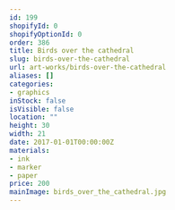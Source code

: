 ```yaml
---
id: 199
shopifyId: 0
shopifyOptionId: 0
order: 386
title: Birds over the cathedral
slug: birds-over-the-cathedral
url: art-works/birds-over-the-cathedral
aliases: []
categories:
- graphics
inStock: false
isVisible: false
location: ""
height: 30
width: 21
date: 2017-01-01T00:00:00Z
materials:
- ink
- marker
- paper
price: 200
mainImage: birds_over_the_cathedral.jpg
---
```

